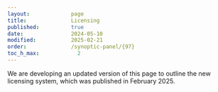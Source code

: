 ```yaml
---
layout:             page
title:              Licensing
published:          true
date:               2024-05-10
modified:           2025-02-21
order:              /synoptic-panel/{97}
toc_h_max:            2
---
```


<todo visible>
We are developing an updated version of this page to outline the new licensing system, which was published in February 2025.
</todo>
